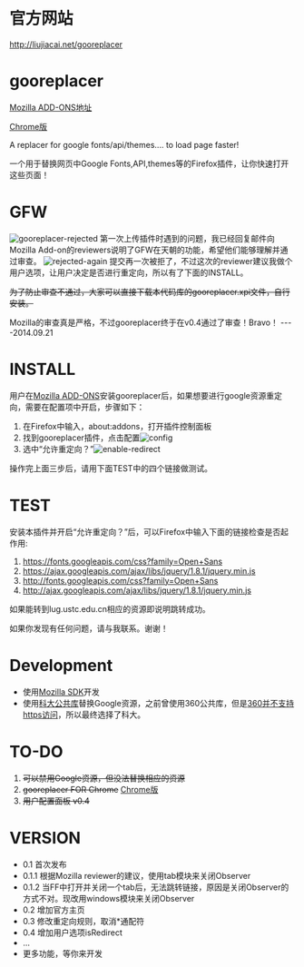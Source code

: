 官方网站
===

http://liujiacai.net/gooreplacer 

gooreplacer
===

[Mozilla ADD-ONS地址](https://addons.mozilla.org/zh-CN/firefox/addon/gooreplacer/)

[Chrome版](https://github.com/jiacai2050/gooreplacer4chrome)

A replacer for google fonts/api/themes.... to load page faster!

一个用于替换网页中Google Fonts,API,themes等的Firefox插件，让你快速打开这些页面！

GFW
===
<img src="http://img01.taobaocdn.com/imgextra/i1/581166664/TB2Mtb7apXXXXc2XXXXXXXXXXXX_!!581166664.png" alt=" gooreplacer-rejected"/>
第一次上传插件时遇到的问题，我已经回复邮件向Mozilla Add-on的reviewers说明了GFW在天朝的功能，希望他们能够理解并通过审查。

<img src="http://img03.taobaocdn.com/imgextra/i3/581166664/TB2PFAsapXXXXaqXpXXXXXXXXXX_!!581166664.png" alt=" rejected-again"/>
提交再一次被拒了，不过这次的reviewer建议我做个用户选项，让用户决定是否进行重定向，所以有了下面的INSTALL。

<del>为了防止审查不通过，大家可以直接下载本代码库的gooreplacer.xpi文件，自行安装。</del>

Mozilla的审查真是严格，不过gooreplacer终于在v0.4通过了审查！Bravo！ ----2014.09.21

INSTALL
===

用户在[Mozilla ADD-ONS](https://addons.mozilla.org/zh-CN/firefox/addon/gooreplacer/)安装gooreplacer后，如果想要进行google资源重定向，需要在配置项中开启，步骤如下：

1. 在Firefox中输入，about:addons，打开插件控制面板
2. 找到gooreplacer插件，点击配置<img src="http://img02.taobaocdn.com/imgextra/i2/581166664/TB2_T3sapXXXXXSXpXXXXXXXXXX_!!581166664.png" alt=" config"/>
3. 选中“允许重定向？”<img src="http://img04.taobaocdn.com/imgextra/i4/581166664/TB2sM.mapXXXXbXXpXXXXXXXXXX_!!581166664.png" alt=" enable-redirect"/>

操作完上面三步后，请用下面TEST中的四个链接做测试。

TEST
===

安装本插件并开启“允许重定向？”后，可以Firefox中输入下面的链接检查是否起作用:

1. https://fonts.googleapis.com/css?family=Open+Sans
2. https://ajax.googleapis.com/ajax/libs/jquery/1.8.1/jquery.min.js
3. http://fonts.googleapis.com/css?family=Open+Sans
4. http://ajax.googleapis.com/ajax/libs/jquery/1.8.1/jquery.min.js

如果能转到lug.ustc.edu.cn相应的资源即说明跳转成功。

如果你发现有任何问题，请与我联系。谢谢！

Development
===

- 使用[Mozilla SDK](https://developer.mozilla.org/en-US/Add-ons/SDK)开发
- 使用[科大公共库](https://servers.ustclug.org/2014/07/ustc-blog-force-google-fonts-proxy/)替换Google资源，之前曾使用360公共库，但是[360并不支持https访问](https://servers.ustclug.org/2014/06/blog-googlefonts-speedup/)，所以最终选择了科大。


TO-DO
===

1. <del>可以禁用Google资源，但没法替换相应的资源</del>
2. <del>gooreplacer FOR Chrome</del>  [Chrome版](https://github.com/jiacai2050/gooreplacer4chrome)
3. <del>用户配置面板<del> v0.4

VERSION
===
- 0.1 首次发布
- 0.1.1 根据Mozilla reviewer的建议，使用tab模块来关闭Observer
- 0.1.2 当FF中打开并关闭一个tab后，无法跳转链接，原因是关闭Observer的方式不对。现改用windows模块来关闭Observer
- 0.2 增加官方主页
- 0.3 修改重定向规则，取消\*通配符
- 0.4 增加用户选项isRedirect
- ...
- 更多功能，等你来开发 

